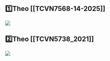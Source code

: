 
## 1️⃣Theo [[TCVN7568-14-2025]]

![](https://res.cloudinary.com/dcqf82eor/image/upload/f_auto/v1750743699/kysudienvn/khkwzrcbshdifabpuxka.png)



## 2️⃣Theo [[TCVN5738_2021]]

![](https://res.cloudinary.com/dcqf82eor/image/upload/f_auto/v1750743574/kysudienvn/c5khihwxljxe155331dr.png)
